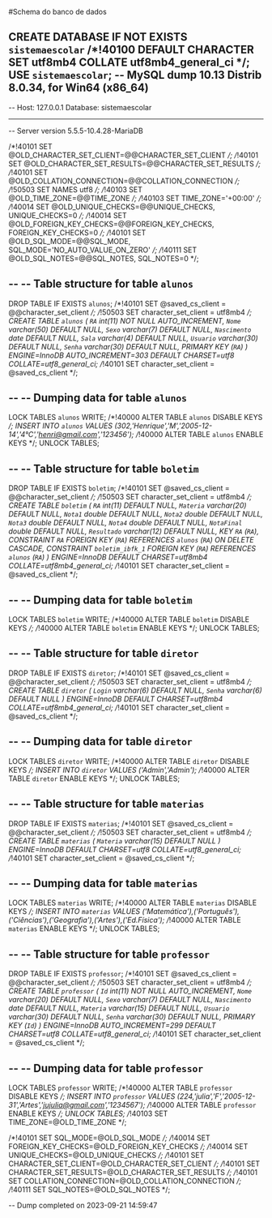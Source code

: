 #Schema do banco de dados

CREATE DATABASE  IF NOT EXISTS `sistemaescolar` /*!40100 DEFAULT CHARACTER SET utf8mb4 COLLATE utf8mb4_general_ci */;
USE `sistemaescolar`;
-- MySQL dump 10.13  Distrib 8.0.34, for Win64 (x86_64)
--
-- Host: 127.0.0.1    Database: sistemaescolar
-- ------------------------------------------------------
-- Server version	5.5.5-10.4.28-MariaDB

/*!40101 SET @OLD_CHARACTER_SET_CLIENT=@@CHARACTER_SET_CLIENT */;
/*!40101 SET @OLD_CHARACTER_SET_RESULTS=@@CHARACTER_SET_RESULTS */;
/*!40101 SET @OLD_COLLATION_CONNECTION=@@COLLATION_CONNECTION */;
/*!50503 SET NAMES utf8 */;
/*!40103 SET @OLD_TIME_ZONE=@@TIME_ZONE */;
/*!40103 SET TIME_ZONE='+00:00' */;
/*!40014 SET @OLD_UNIQUE_CHECKS=@@UNIQUE_CHECKS, UNIQUE_CHECKS=0 */;
/*!40014 SET @OLD_FOREIGN_KEY_CHECKS=@@FOREIGN_KEY_CHECKS, FOREIGN_KEY_CHECKS=0 */;
/*!40101 SET @OLD_SQL_MODE=@@SQL_MODE, SQL_MODE='NO_AUTO_VALUE_ON_ZERO' */;
/*!40111 SET @OLD_SQL_NOTES=@@SQL_NOTES, SQL_NOTES=0 */;

--
-- Table structure for table `alunos`
--

DROP TABLE IF EXISTS `alunos`;
/*!40101 SET @saved_cs_client     = @@character_set_client */;
/*!50503 SET character_set_client = utf8mb4 */;
CREATE TABLE `alunos` (
  `RA` int(11) NOT NULL AUTO_INCREMENT,
  `Nome` varchar(50) DEFAULT NULL,
  `Sexo` varchar(7) DEFAULT NULL,
  `Nascimento` date DEFAULT NULL,
  `Sala` varchar(4) DEFAULT NULL,
  `Usuario` varchar(30) DEFAULT NULL,
  `Senha` varchar(30) DEFAULT NULL,
  PRIMARY KEY (`RA`)
) ENGINE=InnoDB AUTO_INCREMENT=303 DEFAULT CHARSET=utf8 COLLATE=utf8_general_ci;
/*!40101 SET character_set_client = @saved_cs_client */;

--
-- Dumping data for table `alunos`
--

LOCK TABLES `alunos` WRITE;
/*!40000 ALTER TABLE `alunos` DISABLE KEYS */;
INSERT INTO `alunos` VALUES (302,'Henrique','M','2005-12-14','4°C','henri@gmail.com','123456');
/*!40000 ALTER TABLE `alunos` ENABLE KEYS */;
UNLOCK TABLES;

--
-- Table structure for table `boletim`
--

DROP TABLE IF EXISTS `boletim`;
/*!40101 SET @saved_cs_client     = @@character_set_client */;
/*!50503 SET character_set_client = utf8mb4 */;
CREATE TABLE `boletim` (
  `RA` int(11) DEFAULT NULL,
  `Materia` varchar(20) DEFAULT NULL,
  `Nota1` double DEFAULT NULL,
  `Nota2` double DEFAULT NULL,
  `Nota3` double DEFAULT NULL,
  `Nota4` double DEFAULT NULL,
  `NotaFinal` double DEFAULT NULL,
  `Resultado` varchar(12) DEFAULT NULL,
  KEY `RA` (`RA`),
  CONSTRAINT `RA` FOREIGN KEY (`RA`) REFERENCES `alunos` (`RA`) ON DELETE CASCADE,
  CONSTRAINT `boletim_ibfk_1` FOREIGN KEY (`RA`) REFERENCES `alunos` (`RA`)
) ENGINE=InnoDB DEFAULT CHARSET=utf8mb4 COLLATE=utf8mb4_general_ci;
/*!40101 SET character_set_client = @saved_cs_client */;

--
-- Dumping data for table `boletim`
--

LOCK TABLES `boletim` WRITE;
/*!40000 ALTER TABLE `boletim` DISABLE KEYS */;
/*!40000 ALTER TABLE `boletim` ENABLE KEYS */;
UNLOCK TABLES;

--
-- Table structure for table `diretor`
--

DROP TABLE IF EXISTS `diretor`;
/*!40101 SET @saved_cs_client     = @@character_set_client */;
/*!50503 SET character_set_client = utf8mb4 */;
CREATE TABLE `diretor` (
  `Login` varchar(6) DEFAULT NULL,
  `Senha` varchar(6) DEFAULT NULL
) ENGINE=InnoDB DEFAULT CHARSET=utf8mb4 COLLATE=utf8mb4_general_ci;
/*!40101 SET character_set_client = @saved_cs_client */;

--
-- Dumping data for table `diretor`
--

LOCK TABLES `diretor` WRITE;
/*!40000 ALTER TABLE `diretor` DISABLE KEYS */;
INSERT INTO `diretor` VALUES ('Admin','Admin');
/*!40000 ALTER TABLE `diretor` ENABLE KEYS */;
UNLOCK TABLES;

--
-- Table structure for table `materias`
--

DROP TABLE IF EXISTS `materias`;
/*!40101 SET @saved_cs_client     = @@character_set_client */;
/*!50503 SET character_set_client = utf8mb4 */;
CREATE TABLE `materias` (
  `Materia` varchar(15) DEFAULT NULL
) ENGINE=InnoDB DEFAULT CHARSET=utf8 COLLATE=utf8_general_ci;
/*!40101 SET character_set_client = @saved_cs_client */;

--
-- Dumping data for table `materias`
--

LOCK TABLES `materias` WRITE;
/*!40000 ALTER TABLE `materias` DISABLE KEYS */;
INSERT INTO `materias` VALUES ('Matemática'),('Português'),('Ciências'),('Geografia'),('Artes'),('Ed.Física');
/*!40000 ALTER TABLE `materias` ENABLE KEYS */;
UNLOCK TABLES;

--
-- Table structure for table `professor`
--

DROP TABLE IF EXISTS `professor`;
/*!40101 SET @saved_cs_client     = @@character_set_client */;
/*!50503 SET character_set_client = utf8mb4 */;
CREATE TABLE `professor` (
  `Id` int(11) NOT NULL AUTO_INCREMENT,
  `Nome` varchar(20) DEFAULT NULL,
  `Sexo` varchar(7) DEFAULT NULL,
  `Nascimento` date DEFAULT NULL,
  `Materia` varchar(15) DEFAULT NULL,
  `Usuario` varchar(30) DEFAULT NULL,
  `Senha` varchar(30) DEFAULT NULL,
  PRIMARY KEY (`Id`)
) ENGINE=InnoDB AUTO_INCREMENT=299 DEFAULT CHARSET=utf8 COLLATE=utf8_general_ci;
/*!40101 SET character_set_client = @saved_cs_client */;

--
-- Dumping data for table `professor`
--

LOCK TABLES `professor` WRITE;
/*!40000 ALTER TABLE `professor` DISABLE KEYS */;
INSERT INTO `professor` VALUES (224,'julia','F','2005-12-31','Artes','jujulia@gmail.com','1234567');
/*!40000 ALTER TABLE `professor` ENABLE KEYS */;
UNLOCK TABLES;
/*!40103 SET TIME_ZONE=@OLD_TIME_ZONE */;

/*!40101 SET SQL_MODE=@OLD_SQL_MODE */;
/*!40014 SET FOREIGN_KEY_CHECKS=@OLD_FOREIGN_KEY_CHECKS */;
/*!40014 SET UNIQUE_CHECKS=@OLD_UNIQUE_CHECKS */;
/*!40101 SET CHARACTER_SET_CLIENT=@OLD_CHARACTER_SET_CLIENT */;
/*!40101 SET CHARACTER_SET_RESULTS=@OLD_CHARACTER_SET_RESULTS */;
/*!40101 SET COLLATION_CONNECTION=@OLD_COLLATION_CONNECTION */;
/*!40111 SET SQL_NOTES=@OLD_SQL_NOTES */;

-- Dump completed on 2023-09-21 14:59:47
